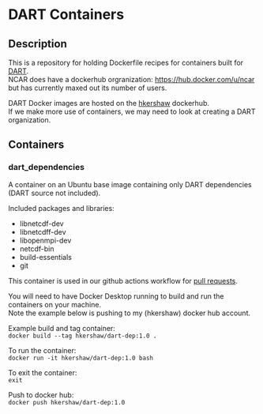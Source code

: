 # DART Containers

## Description
This is a repository for holding Dockerfile recipes for containers built for [DART](https://github.com/NCAR/DART).  
NCAR does have a dockerhub orgranization: https://hub.docker.com/u/ncar but has currently maxed out its number of users.  

DART Docker images are hosted on the [hkershaw](https://hub.docker.com/repositories/hkershaw) dockerhub.  
If we make more use of containers, we may need to look at creating a DART organization.

## Containers
### dart_dependencies
A container on an Ubuntu base image containing only DART dependencies (DART source not included).

Included packages and libraries:
- libnetcdf-dev
- libnetcdff-dev
- libopenmpi-dev
- netcdf-bin
- build-essentials
- git 

This container is used in our github actions workflow for [pull requests](
https://github.com/NCAR/DART/blob/e17959db1a917418e192b2c2a6c093dcefb5bdb5/.github/workflows/action_on_pull_request.yml#L15).

You will need to have Docker Desktop running to build and run the containers on your machine.    
Note the example below is pushing to my (hkershaw) docker hub account.

Example build and tag container:    
`docker build --tag hkershaw/dart-dep:1.0 .`   

To run the container:    
`docker run -it hkershaw/dart-dep:1.0 bash`  

To exit the container:    
`exit`  

Push to docker hub:    
`docker push hkershaw/dart-dep:1.0`  

